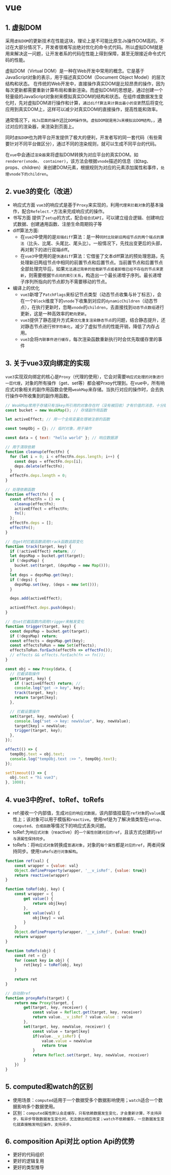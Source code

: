# vue

## 1. 虚拟DOM

采用`虚拟DOM`的更新技术在性能这块，理论上是不可能比原生Js操作DOM高的。不过在大部分情况下，开发者很难写出绝对优化的命令式代码。所以虚拟DOM就是用来解决这一问题，让开发者系的代码在性能上得到保障，甚至无限接近命令式代码的性能。

虚拟DOM（Virtual DOM）是一种在Web开发中常用的概念。它是基于JavaScript对象的表示，用于描述真实DOM（Document Object Model）的层次结构和状态。
在传统的Web开发中，直接操作真实DOM是比较昂贵的操作，因为每次更新都需要重新计算布局和重新渲染。而虚拟DOM的思想是，通过创建一个轻量级的JavaScript对象树来模拟真实DOM的结构和状态。在组件或数据发生变化时，先对虚拟DOM进行操作和计算，`通过diff算法来计算出最小的变更`然后将变化应用到真实DOM上，这样可以减少对真实DOM的直接操作，提高性能和效率。

通常情况下，`纯Js层面的操作`远比`DOM操作快`。`虚拟DOM就是用Js来模拟出DOM结构`，，通过对应的渲染器，来渲染到页面上。

同时`虚拟DOM`也为跨平台开发提供了极大的便利，开发者写的同一套代码（有些需要针对不同平台做区分），通过不同的渲染规则，就可以生成不同平台的代码。

在`vue`中会通过`渲染器`来将虚拟DOM转换为对应平台的真实DOM。如`renderer(vnode， container)`，该方法会根据`vnode`描述的信息（如tag、props、children）来创建DOM元素，根据规则为对应的元素添加属性和事件，`处理vnode下的children`。

## 2. vue3的变化（改进）

- 响应式方面
    `vue3`的响应式是基于`Proxy`来实现的，利用`代理来拦截对象`的基本操作，配合`Refelect.*`方法来完成响应式的操作。
- 书写方面
    提供了`setup`的方式，配合`组合式API`，可以建立组合逻辑、创建响应式数据、创建通用函数、注册生命周期钩子等
- diff算法方面:
    - 在`vue2`中使用的是`双端diff`算法：是一种`同时比较新旧两组节点的两个端点的算法`（比头、比尾、头尾比、尾头比）。一般情况下，先找出变更后的头部，再对剩下的进行双端diff。
    - 在`vue3`中使用的是`快速diff`算法：它借鉴了文本diff算法的预处理思路，先处理新旧两组节点中相同的前置节点和后置节点。当前置节点和后置节点全部处理完毕后，如果`无法通过简单的挂载新节点或者卸载已经不存在的节点来更新`，则需要根据`节点间的索引关系`，构造出一个最长递增子序列。最长递增子序列所指向的节点即为不需要移动的节点。
- 编译上的优化
    - `vue3`新增了`PatchFlags`来标记节点类型（动态节点收集与补丁标志），会在一个`Block`维度下的`vnode`下收集到对应的`dynamicChildren`（动态节点），在执行更新时，忽略`vnode`的`children`，去直接找到`动态节点数组`进行更新，这是一种高效率的`靶向更新`。
    - `vue3`提供了静态提升方式来`优化重复渲染静态节点`的问题，结合静态提升，还对静态节点进行`预字符串化`，减少了虚拟节点的性能开销，降低了内存占用。
    - `vue3`会将`内联事件进行缓存`，每次渲染函数重新执行时会优先取缓存里的事件

## 3. 关于vue3双向绑定的实现

`vue3`实现双向绑定的核心是`Proxy`（代理的使用），它会对需要`响应式处理的对象进行一层代理`，对象的所有操作（get、set等）都会被Prxoy代理到。在vue中，所有响应式对象相关的副作用函数会使用`weakMap`来存储。当执行对应的操作时，会去执行操作中所收集到的副作用函数。

```js
// WeakMap常用于存储只有当key所引用的对象存在时（没有被回收）才有价值的消息，十分贴合双向绑定场景
const bucket = new WeakMap(); // 存储副作用函数

let activeEffect; // 用一个全局变量处理被注册的函数

const tempObj = {}; // 临时对象，用于操作

const data = { text: "hello world" }; // 响应数据源

// 用于清除依赖
function cleanup(effectFn) {
  for (let i = 0; i < effectFn.deps.length; i++) {
    const deps = effectFn.deps[i];
    deps.delete(effectFn);
  }
  effectFn.deps.length = 0;
}

// 处理依赖函数
function effect(fn) {
  const effectFn = () => {
    cleanup(effectFn);
    activeEffect = effectFn;
    fn();
  };
  effectFn.deps = [];
  effectFn();
}

// 在get时拦截函数调用track函数追踪变化
function track(target, key) {
  if (!activeEffect) return; //
  let depsMap = bucket.get(target);
  if (!depsMap) {
    bucket.set(target, (depsMap = new Map()));
  }
  let deps = depsMap.get(key);
  if (!deps) {
    depsMap.set(key, (deps = new Set()));
  }

  deps.add(activeEffect);

  activeEffect.deps.push(deps);
}

// 在set拦截函数内调用trigger来触发变化
function trigger(target, key) {
  const depsMap = bucket.get(target);
  if (!depsMap) return;
  const effects = depsMap.get(key);
  const effectsToRun = new Set(effects);
  effectsToRun.forEach(effectFn => effectFn());
  // effects && effects.forEach(fn => fn());
}

const obj = new Proxy(data, {
  // 拦截读取操作
  get(target, key) {
    if (!activeEffect) return; //
    console.log("get -> key", key);
    track(target, key);
    return target[key];
  },

  // 拦截设置操作
  set(target, key, newValue) {
    console.log("set -> key: newValue", key, newValue);
    target[key] = newValue;
    trigger(target, key);
  },
});

effect(() => {
  tempObj.text = obj.text;
  console.log("tempObj.text :>> ", tempObj.text);
});

setTimeout(() => {
  obj.text = "hi vue3";
}, 1000);
```

## 4. vue3中的ref、toRef、toRefs

- ref:接收一个内部值，生成`对应的响应式数据`，该内部值挂载在`ref对象`的`value`属性上；该对象可以用于模版和`reactive`。使用ref是为了解决值类型在`setup`、`computed`、`合成函数`等情况下的响应式丢失问题。
- toRef:为`响应式对象`（reactive）的`一个属性创建对应的ref`，且该方式创建的`ref与源属性保持同步`。
- toRefs：将`响应式对象`转换成`普通对象`，对象的`每个属性`都是`对应的ref`，两者间保持同步。使用`toRefs进行对象解构`。

```js
function ref(val) {
    const wrapper = {value: val}
    Object.defineProperty(wrapper, '__v_isRef', {value: true})
    return reactive(wrapper)
}

function toRef(obj, key) {
    const wrapper = {
        get value() {
            return obj[key]
        },
        set value(val) {
            obj[key] = val
        }
    }
    Object.defineProperty(wrapper, '__v_isRef', {value: true})
    return wrapper
}

function toRefs(obj) {
    const ret = {}
    for (const key in obj) {
        ret[key] = toRef(obj, key)
    }
    
    return ret
}

// 自动脱ref
function proxyRefs(target) {
    return new Proxy(target, {
        get(target, key, receiver) {
            const value = Reflect.get(target, key, receiver)
            return value.__v_isRef ? value.value : value
        },
        set(target, key, newValue, receiver) {
            const value = target[key]
            if(value.__v_isRef) {
                value.value = newValue
                return true
            }
            return Reflect.set(target, key, newValue, receiver)
        }
    })
}
```

## 5. computed和watch的区别

- 使用场景：`computed`适用于一个数据受多个数据影响使用；`watch`适合一个数据影响多个数据使用。
- 区别：`computed属性默认会走缓存，只有依赖数据发生变化，才会重新计算，不支持异步，有异步导致数据发生变化时，无法做出相应改变；watch不依赖缓存，一旦数据发生变化就直接触发响应操作，支持异步。`

## 6. composition Api对比 option Api的优势

- 更好的代码组织
- 更好的逻辑复用
- 更好的类型推导
